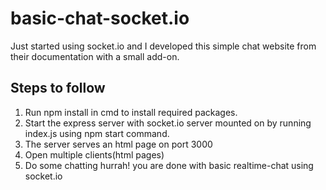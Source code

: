 # basic-chat-socket.io
Just started using socket.io and I developed this simple chat website from their documentation with a small add-on.

## Steps to follow
1. Run npm install in cmd to install required packages.
2. Start the express server with socket.io server mounted on by running index.js using npm start command.
3. The server serves an html page on port 3000
4. Open multiple clients(html pages)
5. Do some chatting
hurrah! you are done with basic realtime-chat using socket.io
